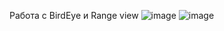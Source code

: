 Работа с BirdEye и Range view
![image](https://github.com/user-attachments/assets/02dc0927-33ca-415a-9628-7af89c09d10c)
![image](https://github.com/user-attachments/assets/9be75913-7574-401b-a645-132780ed480e)

